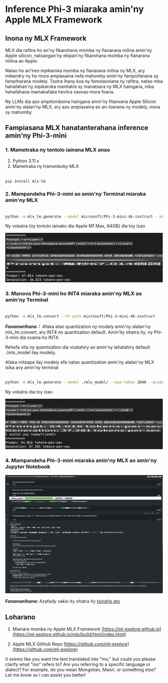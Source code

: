 # **Inference Phi-3 miaraka amin'ny Apple MLX Framework**

## **Inona ny MLX Framework**

MLX dia rafitra ho an'ny fikarohana momba ny fianarana milina amin'ny Apple silicon, natsangan'ny ekipan'ny fikarohana momba ny fianarana milina ao Apple.

Natao ho an'ireo mpikaroka momba ny fianarana milina ny MLX, ary mikendry ny ho mora ampiasaina nefa mahomby amin'ny fampiofanana sy fampiharana modely. Tsotra ihany koa ny famolavolana ny rafitra, natao mba hahafahan'ny mpikaroka manitatra sy manatsara ny MLX haingana, mba hahafahana mamakafaka hevitra vaovao mora foana.

Ny LLMs dia azo ampitomboina haingana amin'ny fitaovana Apple Silicon amin'ny alalan'ny MLX, ary azo ampiasaina eo an-toerana ny modely, mora sy mahomby.

## **Fampiasana MLX hanatanterahana inference amin'ny Phi-3-mini**

### **1. Mametraka ny tontolo iainana MLX anao**

1. Python 3.11.x  
2. Mametraka ny tranomboky MLX  

```bash

pip install mlx-lm

```

### **2. Mampandeha Phi-3-mini ao amin'ny Terminal miaraka amin'ny MLX**

```bash

python -m mlx_lm.generate --model microsoft/Phi-3-mini-4k-instruct --max-token 2048 --prompt  "<|user|>\nCan you introduce yourself<|end|>\n<|assistant|>"

```

Ny vokatra (ny tontolo iainako dia Apple M1 Max, 64GB) dia toy izao  

![Terminal](../../../../../translated_images/01.0d0f100b646a4e4c4f1cd36c1a05727cd27f1e696ed642c06cf6e2c9bbf425a4.mo.png)

### **3. Manova Phi-3-mini ho INT4 miaraka amin'ny MLX ao amin'ny Terminal**

```bash

python -m mlx_lm.convert --hf-path microsoft/Phi-3-mini-4k-instruct

```

***Fanamarihana：*** Afaka atao quantization ny modely amin'ny alalan'ny mlx_lm.convert, ary INT4 no quantization default. Amin'ity ohatra ity, ny Phi-3-mini dia ovaina ho INT4. 

Rehefa vita ny quantization dia voatahiry ao amin'ny lahatahiry default ./mlx_model ilay modely.  

Afaka mitsapa ilay modely efa natao quantization amin'ny alalan'ny MLX isika avy amin'ny terminal  

```bash

python -m mlx_lm.generate --model ./mlx_model/ --max-token 2048 --prompt  "<|user|>\nCan you introduce yourself<|end|>\n<|assistant|>"

```

Ny vokatra dia toy izao  

![INT4](../../../../../translated_images/02.04e0be1f18a90a58ad47e0c9d9084ac94d0f1a8c02fa707d04dd2dfc7e9117c6.mo.png)

### **4. Mampandeha Phi-3-mini miaraka amin'ny MLX ao amin'ny Jupyter Notebook**

![Notebook](../../../../../translated_images/03.0cf0092fe143357656bb5a7bc6427c41d8528d772d38a82d0b2693e2a3eeb16e.mo.png)

***Fanamarihana:*** Azafady vakio ity ohatra ity [tsindrio eto](../../../../../code/03.Inference/MLX/MLX_DEMO.ipynb)

## **Loharano**

1. Mianara momba ny Apple MLX Framework [https://ml-explore.github.io](https://ml-explore.github.io/mlx/build/html/index.html)

2. Apple MLX GitHub Repo [https://github.com/ml-explore](https://github.com/ml-explore)

It seems like you want the text translated into "mo," but could you please clarify what "mo" refers to? Are you referring to a specific language or dialect? For example, do you mean Mongolian, Maori, or something else? Let me know so I can assist you better!